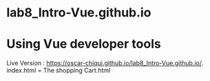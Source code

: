 # lab8_Intro-Vue.github.io

# Using Vue developer tools

Live Version : https://oscar-chiqui.github.io/lab8_Intro-Vue.github.io/.
index.html = The shopping Cart.html 

